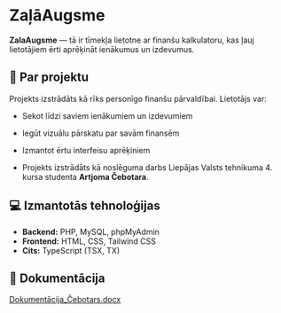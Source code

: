 # ZaļāAugsme

**ZalaAugsme** — tā ir tīmekļa lietotne ar finanšu kalkulatoru, kas ļauj lietotājiem ērti aprēķināt ienākumus un izdevumus.

## 📌 Par projektu

Projekts izstrādāts kā rīks personīgo finanšu pārvaldībai. Lietotājs var:

- Sekot līdzi saviem ienākumiem un izdevumiem
- Iegūt vizuālu pārskatu par savām finansēm
- Izmantot ērtu interfeisu aprēķiniem

- Projekts izstrādāts kā noslēguma darbs Liepājas Valsts tehnikuma 4. kursa studenta **Artjoma Čebotara**.

## :computer: Izmantotās tehnoloģijas

- **Backend:** PHP, MySQL, phpMyAdmin
- **Frontend:** HTML, CSS, Tailwind CSS
- **Cits:** TypeScript (TSX, TX)

##  :bookmark: Dokumentācija

[Dokumentācija_Čebotars.docx](https://github.com/user-attachments/files/20649709/Dokumentacija_Cebotars.docx)
